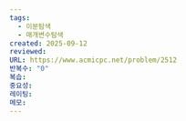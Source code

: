 ```yaml
---
tags:
  - 이분탐색
  - 매개변수탐색
created: 2025-09-12
reviewed:
URL: https://www.acmicpc.net/problem/2512
반복수: "0"
복습:
중요성:
레이팅:
메모:
---
```

